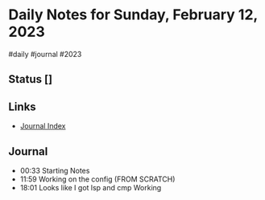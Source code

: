 # Daily Notes for Sunday, February 12, 2023
#daily #journal #2023

## Status []

## Links
+ [Journal Index](../journal-index.md)

## Journal
+ 00:33 Starting Notes
+ 11:59 Working on the config (FROM SCRATCH)
+ 18:01 Looks like I got lsp and cmp Working


